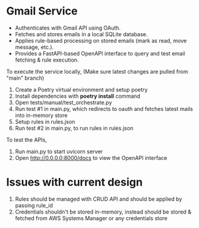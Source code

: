 # Gmail Service

- Authenticates with Gmail API using OAuth.  
- Fetches and stores emails in a local SQLite database.  
- Applies rule-based processing on stored emails (mark as read, move message, etc.).  
- Provides a FastAPI-based OpenAPI interface to query and test email fetching & rule execution.

To execute the service locally,
(Make sure latest changes are pulled from "main" branch)
1. Create a Poetry virtual environment and setup poetry
2. Install dependencies with **poetry install** command
3. Open tests/manual/test_orchestrate.py
4. Run test #1 in main.py, which redirects to oauth and fetches latest mails into in-memory store
5. Setup rules in rules.json
6. Run test #2 in main.py, to run rules in rules.json

To test the APIs,
1. Run main.py to start uvicorn server
2. Open http://0.0.0.0:8000/docs to view the OpenAPI interface

# Issues with current design
1. Rules should be managed with CRUD API and should be applied by passing rule_id
2. Credentials shouldn't be stored in-memory, instead should be stored & fetched from AWS Systems Manager or any credentials store